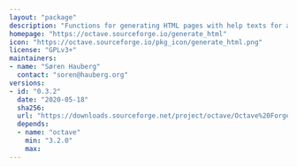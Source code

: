 ```yaml
---
layout: "package"
description: "Functions for generating HTML pages with help texts for a set of package functions."
homepage: "https://octave.sourceforge.io/generate_html"
icon: "https://octave.sourceforge.io/pkg_icon/generate_html.png"
license: "GPLv3+"
maintainers:
- name: "Søren Hauberg"
  contact: "soren@hauberg.org"
versions:
- id: "0.3.2"
  date: "2020-05-18"
  sha256:
  url: "https://downloads.sourceforge.net/project/octave/Octave%20Forge%20Packages/Individual%20Package%20Releases/generate_html-0.3.2.tar.gz"
  depends:
  - name: "octave"
    min: "3.2.0"
    max:
---
```


